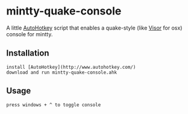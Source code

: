 # mintty-quake-console

A little [AutoHotkey](http://www.autohotkey.com/) script that enables a quake-style (like [Visor](http://visor.binaryage.com/) for osx) console for mintty.

## Installation

	install [AutoHotkey](http://www.autohotkey.com/)
	download and run mintty-quake-console.ahk

## Usage

	press windows + ^ to toggle console